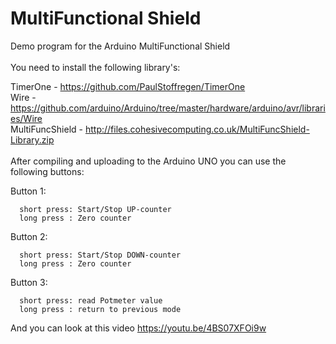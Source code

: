 # MultiFunctional Shield

Demo program for the Arduino MultiFunctional Shield
<br />
<br />
You need to install the following library's:

TimerOne          - https://github.com/PaulStoffregen/TimerOne
<br />
Wire              - https://github.com/arduino/Arduino/tree/master/hardware/arduino/avr/libraries/Wire
<br />
MultiFuncShield   - http://files.cohesivecomputing.co.uk/MultiFuncShield-Library.zip
<br />
<br />
After compiling and uploading to the Arduino UNO you can use the following buttons:

  Button 1: 
  
      short press: Start/Stop UP-counter
      long press : Zero counter  


  Button 2: 
  
      short press: Start/Stop DOWN-counter
      long press : Zero counter  


  Button 3: 
  
      short press: read Potmeter value
      long press : return to previous mode  


And you can look at this video https://youtu.be/4BS07XFOi9w
